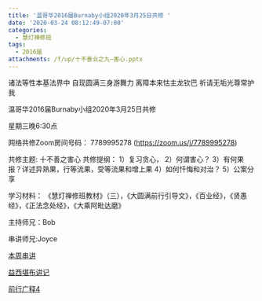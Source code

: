 ```yaml
---
title: '温哥华2016届Burnaby小组2020年3月25日共修 '
date: '2020-03-24 08:12:49-07:00'
categories:
  - 慧灯禅修班
tags:
  - 2016届
attachments: /f/up/十不善业之九—害心.pptx
---
```

诸法等性本基法界中 自现圆满三身游舞力 离障本来怙主龙钦巴 祈请无垢光尊常护我

温哥华2016届Burnaby小组2020年3月25日共修 

星期三晚6:30点

网络共修Zoom房间号码： 7789995278 (<https://zoom.us/j/7789995278>)

共修主题: 十不善之害心 共修提纲：
1）复习贪心，
2）何谓害心？
3）有何果报？详述异熟果，行等流果，受等流果和增上果
4）如何忏悔和对治？
5）公案分享

学习材料：
《慧灯禅修班教材》（三），《大圆满前行引导文》，《百业经》，《贤愚经》，《正法念处经》，《大乘阿毗达磨》

主持师兄：Bob
 
串讲师兄:Joyce

[本周串讲](https://hdvblob.blob.core.windows.net/hdv/f/up/十不善业之九—害心.pptx)

[益西堪布讲记](https://hdvblob.blob.core.windows.net/hdv/f/up/因果益西.pdf)

[前行广释4](https://hdvblob.blob.core.windows.net/hdv/f/up/前行广释4.pdf)